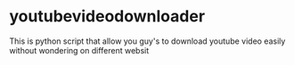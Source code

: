 # youtubevideodownloader
This is python script that allow you guy's to download youtube video easily without wondering on different websit
